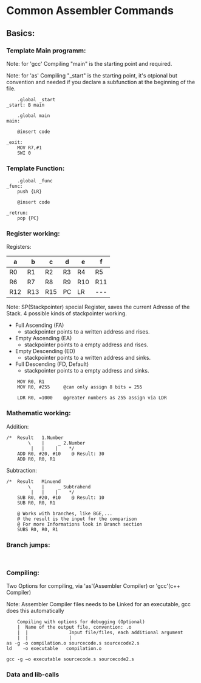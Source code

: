 # Common Assembler Commands

## Basics:

### Template Main programm:

Note: for 'gcc' Compiling "main" is the starting point and required.

Note: for 'as' Compiling "_start" is the starting point, it's otpional but convention and needed if you declare a subfunction at the beginning of the file.
```assembly
    .global _start
_start: B main

    .global main
main:

    @insert code

_exit:
    MOV R7,#1
    SWI 0
```

### Template Function:

```assembly
    .global _func
_func:
    push {LR}

    @insert code

_retrun:
    pop {PC}
```



### Register working:


Registers:

|  a  |  b  |  c  |  d  |  e  |  f  |
| --- | --- | --- | --- | --- | --- |
| R0  | R1  | R2  |  R3 | R4  | R5  |
| R6  | R7  | R8  |  R9 | R10 | R11 |
| R12 | R13 | R15 |  PC | LR  | --- |

Note: SP(Stackpointer) special Register, saves the current Adresse of the Stack. 4 possible kinds of stackpointer working. 
* Full Ascending (FA)
    - stackpointer points to a written address and rises.
* Empty Ascending (EA)
    - stackpointer points to a empty address and rises.
* Empty Descending (ED)
    - stackpointer points to a written address and sinks.
* Full Descending (FD, Default)
    - stackpointer points to a empty address and sinks.

```assembly
    MOV R0, R1
    MOV R0, #255     @can only assign 8 bits = 255

    LDR R0, =1000    @greater numbers as 255 assign via LDR
```

### Mathematic working:

Addition:
```assembly
/*  Result   1.Number
        \    |     _ 2.Number
         |   |    |    */
    ADD R0, #20, #10    @ Result: 30
    ADD R0, R0, R1
```

Subtraction:
```assembly
/*  Result   Minuend
        \    |     _ Subtrahend
         |   |    |    */
    SUB R0, #20, #10    @ Result: 10
    SUB R0, R0, R1

    @ Works with branches, like BGE,...
    @ the result is the input for the comparison
    @ For more Informations look in Branch section
    SUBS R0, R0, R1
```


### Branch jumps:

```assembly


```


### Compiling:
Two Options for compiling, via 'as'(Assembler Compiler) or 'gcc'(c++ Compiler)

Note: Assembler Compiler files needs to be Linked for an executable, gcc does this automatically
```shell
    Compiling with options for debugging (Optional)
    |  Name of the output file, convention: .o
    |  |               Input file/files, each additional argument
    |  |               |
as -g -o compilation.o sourcecode.s sourcecode2.s
ld    -o executable   compilation.o

gcc -g –o executable sourcecode.s sourcecode2.s
```

### Data and lib-calls
